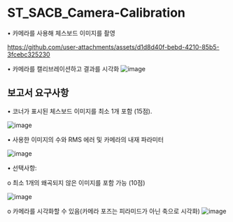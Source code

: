 # ST_SACB_Camera-Calibration

•	카메라를 사용해 체스보드 이미지를 촬영

https://github.com/user-attachments/assets/d1d8d40f-bebd-4210-85b5-3fcebc325230

•	카메라를 캘리브레이션하고 결과를 시각화
![image](https://github.com/user-attachments/assets/0912bbc9-3bfa-4b3d-a521-0337d0a8f2cc)

## 보고서 요구사항

•	코너가 표시된 체스보드 이미지를 최소 1개 포함 (15점).

![image](https://github.com/user-attachments/assets/61ae00f3-a4ec-443b-8c1e-99289078a476)


•	사용한 이미지의 수와 RMS 에러 및 카메라의 내재 파라미터

![image](https://github.com/user-attachments/assets/304793ab-2b87-412d-ab0c-aef4b38ec764)


•	선택사항:

  o	최소 1개의 왜곡되지 않은 이미지를 포함 가능 (10점)

  ![image](https://github.com/user-attachments/assets/650aadb2-8eea-4c63-a25e-9a1d714591c4)

  
  o	카메라를 시각화할 수 있음(카메라 포즈는 피라미드가 아닌 축으로 시각화)
![image](https://github.com/user-attachments/assets/f67d725f-bef5-47de-9a68-7b726a7511db)
